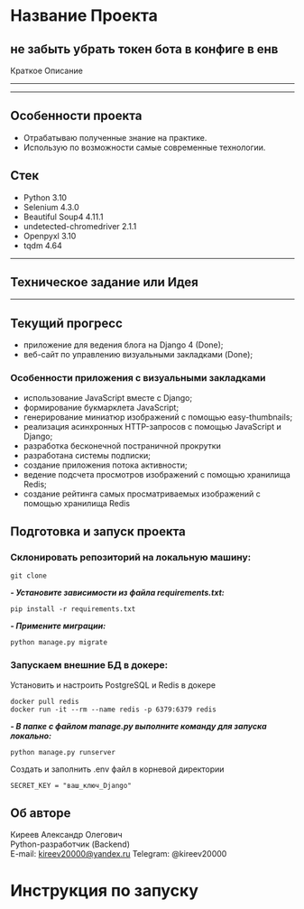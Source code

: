 # Название Проекта
не забыть убрать токен бота в конфиге в енв
---

Краткое Описание

---
 
***
## Особенности проекта
- Отрабатываю полученные знание на практике.
- Использую по возможности самые современные технологии.

## Стек
- Python 3.10
- Selenium 4.3.0
- Beautiful Soup4  4.11.1
- undetected-chromedriver 2.1.1 
- Openpyxl 3.10
- tqdm 4.64
___

## Техническое задание или Идея
***

## Текущий прогресс
- приложение для ведения блога на Django 4 (Done);
- веб-сайт по управлению визуальными закладками (Done);

### Особенности приложения с визуальными закладками
- использование JavaScript вместе с Django;
- формирование букмарклета JavaScript;
- генерирование миниатюр изображений с помощью easy-thumbnails;
- реализация асинхронных HTTP-запросов с помощью JavaScript
и Django;
- разработка бесконечной постраничной прокрутки
- разработана системы подписки;
- создание приложения потока активности;
- ведение подсчета просмотров изображений с помощью хранилища
Redis;
- создание рейтинга самых просматриваемых изображений с помощью
хранилища Redis

## Подготовка и запуск проекта
### Склонировать репозиторий на локальную машину:
```
git clone 
```
***- Установите зависимости из файла requirements.txt:***
```
pip install -r requirements.txt
```

***- Примените миграции:***
```
python manage.py migrate
```

### Запускаем внешние БД в докере:
Установить и настроить PostgreSQL и Redis в докере

```
docker pull redis
docker run -it --rm --name redis -p 6379:6379 redis
```
***- В папке с файлом manage.py выполните команду для запуска локально:***
```
python manage.py runserver
```
Cоздать и заполнить .env файл в корневой директории
```
SECRET_KEY = "ваш_ключ_Django"
```


## Об авторе <a id=7></a>

Киреев Александр Олегович  
Python-разработчик (Backend)  
E-mail: kireev20000@yandex.ru
Telegram: @kireev20000

# Инструкция по запуску
